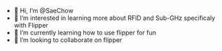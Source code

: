 - 👋 Hi, I’m @SaeChow
- 👀 I’m interested in learning more about RFID and Sub-GHz specificaly with Flipper
- 🌱 I’m currently learning how to use flipper for fun
- 💞️ I’m looking to collaborate on flipper
<!--- 📫 How to reach me ...
--->

<!---
SaeChow/SaeChow is a ✨ special ✨ repository because its `README.md` (this file) appears on your GitHub profile.
You can click the Preview link to take a look at your changes.
--->
